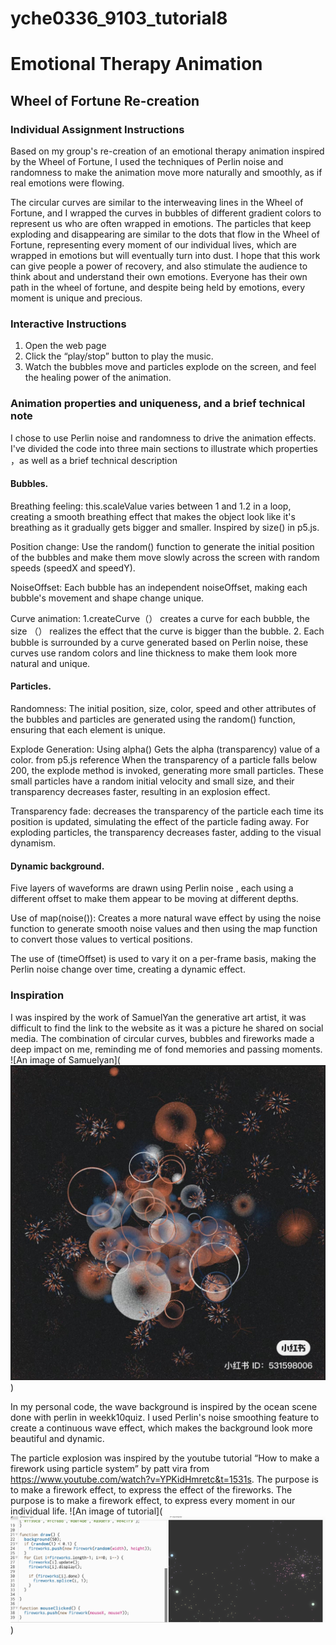 # yche0336_9103_tutorial8
# Emotional Therapy Animation
## Wheel of Fortune Re-creation
### Individual Assignment Instructions

Based on my group's re-creation of an emotional therapy animation inspired by the Wheel of Fortune, I used the techniques of Perlin noise and randomness to make the animation move more naturally and smoothly, as if real emotions were flowing.

The circular curves are similar to the interweaving lines in the Wheel of Fortune, and I wrapped the curves in bubbles of different gradient colors to represent us who are often wrapped in emotions. The particles that keep exploding and disappearing are similar to the dots that flow in the Wheel of Fortune, representing every moment of our individual lives, which are wrapped in emotions but will eventually turn into dust. I hope that this work can give people a power of recovery, and also stimulate the audience to think about and understand their own emotions. Everyone has their own path in the wheel of fortune, and despite being held by emotions, every moment is unique and precious.

### Interactive Instructions
1. Open the web page
2. Click the “play/stop” button to play the music.
3. Watch the bubbles move and particles explode on the screen, and feel the healing power of the animation.

### Animation properties and uniqueness, and a brief technical note
I chose to use Perlin noise and randomness to drive the animation effects. I've divided the code into three main sections to illustrate which properties ，as well as a brief technical description

#### Bubbles.

Breathing feeling: this.scaleValue varies between 1 and 1.2 in a loop, creating a smooth breathing effect that makes the object look like it's breathing as it gradually gets bigger and smaller. Inspired by size() in p5.js.

Position change: Use the random() function to generate the initial position of the bubbles and make them move slowly across the screen with random speeds (speedX and speedY).

NoiseOffset: Each bubble has an independent noiseOffset, making each bubble's movement and shape change unique.

Curve animation: 1.createCurve（） creates a curve for each bubble, the size （） realizes the effect that the curve is bigger than the bubble.
2. Each bubble is surrounded by a curve generated based on Perlin noise, these curves use random colors and line thickness to make them look more natural and unique.

#### Particles.

Randomness: The initial position, size, color, speed and other attributes of the bubbles and particles are generated using the random() function, ensuring that each element is unique.

Explode Generation: Using alpha() Gets the alpha (transparency) value of a color. from p5.js reference When the transparency of a particle falls below 200, the explode method is invoked, generating more small particles. These small particles have a random initial velocity and small size, and their transparency decreases faster, resulting in an explosion effect.

Transparency fade: decreases the transparency of the particle each time its position is updated, simulating the effect of the particle fading away. For exploding particles, the transparency decreases faster, adding to the visual dynamism.

#### Dynamic background.

Five layers of waveforms are drawn using Perlin noise , each using a different offset to make them appear to be moving at different depths.

Use of map(noise()): Creates a more natural wave effect by using the noise function to generate smooth noise values and then using the map function to convert those values to vertical positions.

The use of (timeOffset) is used to vary it on a per-frame basis, making the Perlin noise change over time, creating a dynamic effect.

### Inspiration

I was inspired by the work of SamuelYan the generative art artist, it was difficult to find the link to the website as it was a picture he shared on social media. The combination of circular curves, bubbles and fireworks made a deep impact on me, reminding me of fond memories and passing moments.
![An image of Samuelyan](![alt text](assets/WechatIMG941.jpg))

In my personal code, the wave background is inspired by the ocean scene done with perlin in weekk10quiz. I used Perlin's noise smoothing feature to create a continuous wave effect, which makes the background look more beautiful and dynamic.

The particle explosion was inspired by the youtube tutorial “How to make a firework using particle system” by patt vira from https://www.youtube.com/watch?v=YPKidHmretc&t=1531s. The purpose is to make a firework effect, to express the effect of the fireworks. The purpose is to make a firework effect, to express every moment in our individual life.
![An image of tutorial](![alt text](<assets/Screenshot 2024-05-31 at 13.51.02.png>))